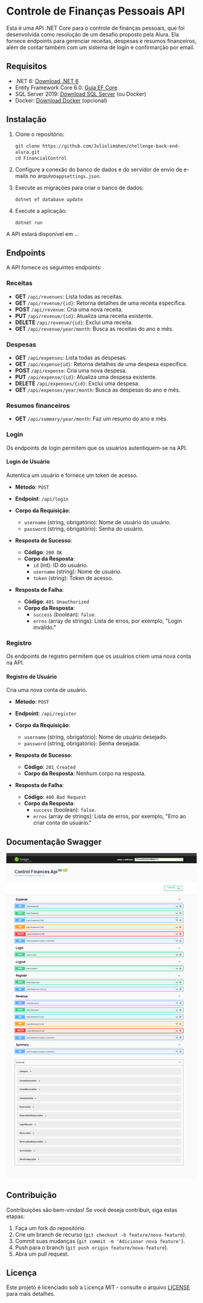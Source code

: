 # Controle de Finanças Pessoais API

Esta é uma API .NET Core para o controle de finanças pessoais, que foi desenvolvida como resolução de um desafio proposto pela Alura. Ela fornece endpoints para gerenciar receitas, despesas e resumos financeiros, além de contar também com um sistema de login e confirmarção por email.

## Requisitos

- .NET 6: [Download .NET 6](https://dotnet.microsoft.com/download/dotnet/6.0)
- Entity Framework Core 6.0: [Guia EF Core](https://docs.microsoft.com/en-us/ef/core/get-started/overview/first-app?tabs=netcore-cli)
- SQL Server 2019: [Download SQL Server](https://www.microsoft.com/en-us/sql-server/sql-server-downloads) (ou Docker)
- Docker: [Download Docker](https://www.docker.com/get-started) (opcional)

## Instalação

1. Clone o repositório:

    ```shell
    git clone https://github.com/Juliolimahen/chellenge-back-end-alura.git
    cd FinancialControl
    ```

2. Configure a conexão do banco de dados e do servidor de envio de e-mails no arquivo`appsettings.json`.

3. Execute as migrações para criar o banco de dados:

    ```shell
    dotnet ef database update
    ```

4. Execute a aplicação:

    ```shell
    dotnet run
    ```

A API estará disponível em ... 

## Endpoints

A API fornece os seguintes endpoints:

### Receitas

- **GET** `/api/revenues`: Lista todas as receitas.
- **GET** `/api/revenue/{id}`: Retorna detalhes de uma receita específica.
- **POST** `/api/revenue`: Cria uma nova receita.
- **PUT** `/api/revenue/{id}`: Atualiza uma receita existente.
- **DELETE** `/api/revenue/{id}`: Exclui uma receita.
- **GET** `/api/revenue/year/month`: Busca as receitas do ano e mês.

### Despesas

- **GET** `/api/expenses`: Lista todas as despesas.
- **GET** `/api/expense{id}`: Retorna detalhes de uma despesa específica.
- **POST** `/api/expense`: Cria uma nova despesa.
- **PUT** `/api/expense/{id}`: Atualiza uma despesa existente.
- **DELETE** `/api/expenses/{id}`: Exclui uma despesa.
- **GET** `/api/expenses/year/month`: Busca as despesas do ano e mês.

### Resumos financeiros

- **GET** `/api/summary/year/month`: Faz um resumo do ano e mês.

### Login

Os endpoints de login permitem que os usuários autentiquem-se na API.

#### Login de Usuário

Autentica um usuário e fornece um token de acesso.

- **Método**: `POST`
- **Endpoint**: `/api/login`
- **Corpo da Requisição**:
    - `username` (string, obrigatório): Nome de usuário do usuário.
    - `password` (string, obrigatório): Senha do usuário.

- **Resposta de Sucesso**:
    - **Código**: `200 OK`
    - **Corpo da Resposta**:
        - `id` (int): ID do usuário.
        - `username` (string): Nome de usuário.
        - `token` (string): Token de acesso.

- **Resposta de Falha**:
    - **Código**: `401 Unauthorized`
    - **Corpo da Resposta**:
        - `success` (boolean): `false`.
        - `erros` (array de strings): Lista de erros, por exemplo, "Login inválido."

### Registro

Os endpoints de registro permitem que os usuários criem uma nova conta na API.

#### Registro de Usuário

Cria uma nova conta de usuário.

- **Método**: `POST`
- **Endpoint**: `/api/register`
- **Corpo da Requisição**:
    - `username` (string, obrigatório): Nome de usuário desejado.
    - `password` (string, obrigatório): Senha desejada.

- **Resposta de Sucesso**:
    - **Código**: `201 Created`
    - **Corpo da Resposta**: Nenhum corpo na resposta.

- **Resposta de Falha**:
    - **Código**: `400 Bad Request`
    - **Corpo da Resposta**:
        - `success` (boolean): `false`.
        - `erros` (array de strings): Lista de erros, por exemplo, "Erro ao criar conta de usuário."

## Documentação Swagger

![swagger](https://raw.githubusercontent.com/Juliolimahen/assets/refs/heads/main/api-financas/swagger.png)

## Contribuição

Contribuições são bem-vindas! Se você deseja contribuir, siga estas etapas:

1. Faça um fork do repositório.
2. Crie um branch de recurso (`git checkout -b feature/nova-feature`).
3. Commit suas mudanças (`git commit -m 'Adicionar nova feature'`).
4. Push para o branch (`git push origin feature/nova-feature`).
5. Abra um pull request.


## Licença

Este projeto é licenciado sob a Licença MIT - consulte o arquivo [LICENSE](LICENSE) para mais detalhes.
